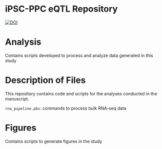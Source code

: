 # iPSC-PPC eQTL Repository

[![DOI](https://zenodo.org/badge/666282159.svg)](https://zenodo.org/badge/latestdoi/666282159)

# Analysis
Contains scripts developed to process and analyze data generated in this study

# Description of Files

This repository contains code and scripts for the analyses conducted in the manuscript. 

`rna_pipeline.pbs`: commands to process bulk RNA-seq data 



# Figures
Contains scripts to generate figures in the study



